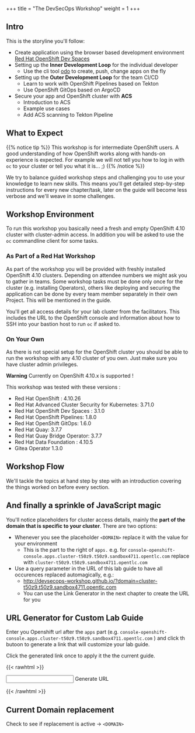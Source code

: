 +++
title = "The DevSecOps Workshop"
weight = 1
+++

## Intro

This is the storyline you'll follow:

- Create application using the browser based development environment [Red Hat OpenShift Dev Spaces](https://developers.redhat.com/products/openshift-dev-spaces/overview)
- Setting up the **Inner Development Loop** for the individual developer
  - Use the cli tool [odo](https://developers.redhat.com/products/odo/overview) to create, push, change apps on the fly
- Setting up the **Outer Development Loop** for the team CI/CD
  - Learn to work with OpenShift Pipelines based on Tekton
  - Use OpenShift GitOps based on ArgoCD
- Secure your app and OpenShift cluster with **ACS**
  - Introduction to ACS
  - Example use cases
  - Add ACS scanning to Tekton Pipeline

## What to Expect

{{% notice tip %}}
This workshop is for intermediate OpenShift users. A good understanding of how OpenShift works along with hands-on experience is expected. For example we will not tell you how to log in with `oc` to your cluster or tell you what it is... ;)
{{% /notice %}}

We try to balance guided workshop steps and challenging you to use your knowledge to learn new skills. This means you'll get detailed step-by-step instructions for every new chapter/task, later on the guide will become less verbose and we'll weave in some challenges.

## Workshop Environment

To run this workshop you basically need a fresh and empty OpenShift 4.10 cluster with cluster-admin access. In addition you will be asked to use the `oc` commandline client for some tasks.

### As Part of a Red Hat Workshop

As part of the workshop you will be provided with freshly installed OpenShift 4.10 clusters. Depending on attendee numbers we might ask you to gather in teams. Some workshop tasks must be done only once for the cluster (e.g. installing Operators), others like deploying and securing the application can be done by every team member separately in their own Project. This will be mentioned in the guide.

You'll get all access details for your lab cluster from the facilitators. This includes the URL to the OpenShift console and information about how to SSH into your bastion host to run `oc` if asked to.

### On Your Own

As there is not special setup for the OpenShift cluster you should be able to run the workshop with any 4.10 cluster of you own. Just make sure you have cluster admin privileges.

**Warning**
Currently on OpenShift 4.10.x is supported !

This workshop was tested with these versions :

- Red Hat OpenShift : 4.10.26
- Red Hat Advanced Cluster Security for Kubernetes: 3.71.0
- Red Hat OpenShift Dev Spaces : 3.1.0
- Red Hat OpenShift Pipelines: 1.8.0
- Red Hat OpenShift GitOps: 1.6.0
- Red Hat Quay: 3.7.7
- Red Hat Quay Bridge Operator: 3.7.7
- Red Hat Data Foundation : 4.10.5
- Gitea Operator 1.3.0

## Workshop Flow

We'll tackle the topics at hand step by step with an introduction covering the things worked on before every section.

## And finally a sprinkle of JavaScript magic

You'll notice placeholders for cluster access details, mainly the **part of the domain that is specific to your cluster**. There are two options:

- Whenever you see the placeholder `<DOMAIN>` replace it with the value for your environment
  - This is the part to the right of `apps.` e.g. for `console-openshift-console.apps.cluster-t50z9.t50z9.sandbox4711.opentlc.com` replace <DOMAIN> with `cluster-t50z9.t50z9.sandbox4711.opentlc.com`
- Use a query parameter in the URL of this lab guide to have all occurences replaced automagically, e.g.:
  - http://devsecops-workshop.github.io/?domain=cluster-t50z9.t50z9.sandbox4711.opentlc.com
  - You can use the Link Generator in the next chapter to create the URL for you

## URL Generator for Custom Lab Guide

Enter you Openshift url after the `apps` part (e.g. `console-openshift-console.apps.cluster-t50z9.t50z9.sandbox4711.opentlc.com` ) and click th butoon to generate a link that will customize your lab guide.

Click the generated link once to apply it the the current guide.

{{< rawhtml >}}

<script>
  function get_domain() {
  var domain = document.getElementById("domain").value;
  var url = window.location.href + "?domain=" +  domain;
  var a = document.createElement('a');
  var linkText = document.createTextNode(url);
      a.appendChild(linkText);
      a.title = "Custom Lab Guide";
      a.href = url;
      a.id = "dynamicUrl"

  var parentElem = document.getElementById("dynamicLink");
  var elem = parentElem.childNodes.item("dynamicUrl");
  if (elem != null)
  {
    console.log("Replacing in -> " + parentElem + " " + elem);
    
    parentElem.replaceChild(a, elem);
  }
  else
  {
   
    parentElem.appendChild(a);

  }  


  }
</script>
<input type="text" id="domain" name="domain">
<a class="btn btn-default" type = "submit" onclick = "get_domain();" id="skip"  > Generate URL </a>
<p id="dynamicLink"></p>

{{< /rawhtml >}}

## Current Domain replacement

Check to see if replacement is active -> `<DOMAIN>`
